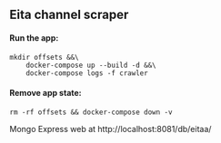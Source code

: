 ## Eita channel scraper

#### Run the app:
```
mkdir offsets &&\
    docker-compose up --build -d &&\
    docker-compose logs -f crawler
```
#### Remove app state:
```
rm -rf offsets && docker-compose down -v
```

Mongo Express web at http://localhost:8081/db/eitaa/